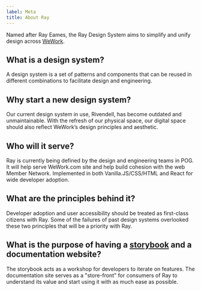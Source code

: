 ```yaml
---
label: Meta
title: About Ray
---
```


<page-intro>Named after Ray Eames, the Ray Design System aims to simplify and unify design across [WeWork](https://wework.com).</page-intro>

## What is a design system?

A design system is a set of patterns and components that can be reused in different combinations to facilitate design and engineering.

## Why start a new design system?

Our current design system in use, Rivendell, has become outdated and unmaintainable. With the refresh of our physical space, our digital space should also reflect WeWork’s design principles and aesthetic.

## Who will it serve?

Ray is currently being defined by the design and engineering teams in POG. It will help serve WeWork.com site and help build cohesion with the web Member Network. Implemented in both Vanilla.JS/CSS/HTML and React for wide developer adoption.

## What are the principles behind it?

Developer adoption and user accessibility should be treated as first-class citizens with Ray. Some of the failures of past design systems overlooked these two principles that will be a priority with Ray.

## What is the purpose of having a [storybook] and a documentation website?

The storybook acts as a workshop for developers to iterate on features. The documentation site serves as a "store-front" for consumers of Ray to understand its value and start using it with as much ease as possible.

[storybook]: /storybook
